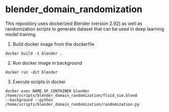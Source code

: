 # blender_domain_randomization

This repository uses dockerized Blender (version 2.92) as well as randomization scripts to generate dataset that can be used in deep learning model training.
1. Build docker image from the dockerfile
```
docker build -t blender .
```
2. Run docker image in background
```
docker run -dit blender
```
3. Execute scripts in docker
```
docker exec NAME_OF_CONTAINER blender /home/scripts/blender_domain_randomization/fluid_sim.blend 
--background --python /home/scripts/blender_domain_randomization/randomization.py 
```
